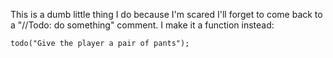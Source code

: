 This is a dumb little thing I do because I'm scared I'll forget to come back to a "//Todo: do something" comment. I make it a function instead:

```gml
todo("Give the player a pair of pants");
```